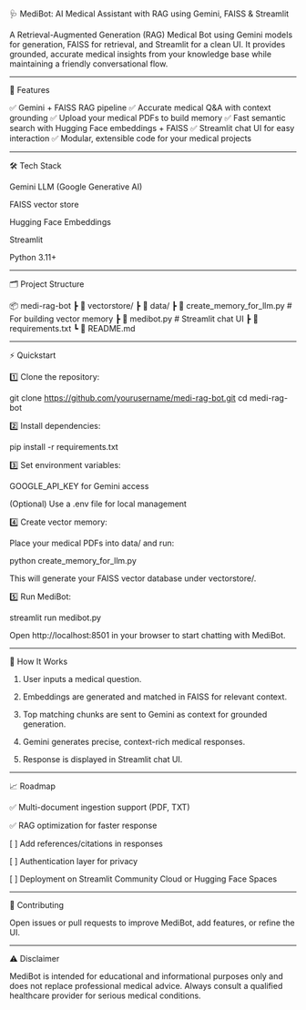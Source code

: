 🩺 MediBot: AI Medical Assistant with RAG using Gemini, FAISS & Streamlit

A Retrieval-Augmented Generation (RAG) Medical Bot using Gemini models for generation, FAISS for retrieval, and Streamlit for a clean UI. It provides grounded, accurate medical insights from your knowledge base while maintaining a friendly conversational flow.


---

🚀 Features

✅ Gemini + FAISS RAG pipeline
✅ Accurate medical Q&A with context grounding
✅ Upload your medical PDFs to build memory
✅ Fast semantic search with Hugging Face embeddings + FAISS
✅ Streamlit chat UI for easy interaction
✅ Modular, extensible code for your medical projects


---

🛠 Tech Stack

Gemini LLM (Google Generative AI)

FAISS vector store

Hugging Face Embeddings

Streamlit

Python 3.11+



---

🗂 Project Structure

📦 medi-rag-bot
 ┣ 📂 vectorstore/
 ┣ 📂 data/
 ┣ 📜 create_memory_for_llm.py   # For building vector memory
 ┣ 📜 medibot.py                 # Streamlit chat UI
 ┣ 📜 requirements.txt
 ┗ 📜 README.md


---

⚡ Quickstart

1️⃣ Clone the repository:

git clone https://github.com/yourusername/medi-rag-bot.git
cd medi-rag-bot

2️⃣ Install dependencies:

pip install -r requirements.txt

3️⃣ Set environment variables:

GOOGLE_API_KEY for Gemini access

(Optional) Use a .env file for local management


4️⃣ Create vector memory:

Place your medical PDFs into data/ and run:

python create_memory_for_llm.py

This will generate your FAISS vector database under vectorstore/.

5️⃣ Run MediBot:

streamlit run medibot.py

Open http://localhost:8501 in your browser to start chatting with MediBot.


---

🧩 How It Works

1. User inputs a medical question.


2. Embeddings are generated and matched in FAISS for relevant context.


3. Top matching chunks are sent to Gemini as context for grounded generation.


4. Gemini generates precise, context-rich medical responses.


5. Response is displayed in Streamlit chat UI.




---

📈 Roadmap

✅ Multi-document ingestion support (PDF, TXT)

✅ RAG optimization for faster response

[ ] Add references/citations in responses

[ ] Authentication layer for privacy

[ ] Deployment on Streamlit Community Cloud or Hugging Face Spaces



---

🤝 Contributing

Open issues or pull requests to improve MediBot, add features, or refine the UI.


---

⚠ Disclaimer

MediBot is intended for educational and informational purposes only and does not replace professional medical advice. Always consult a qualified healthcare provider for serious medical conditions.

